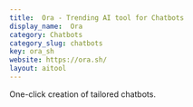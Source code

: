 ```yaml
---
title:  Ora - Trending AI tool for Chatbots
display_name:  Ora
category: Chatbots
category_slug: chatbots
key: ora_sh
website: https://ora.sh/
layout: aitool
---
```


One-click creation of tailored chatbots.
